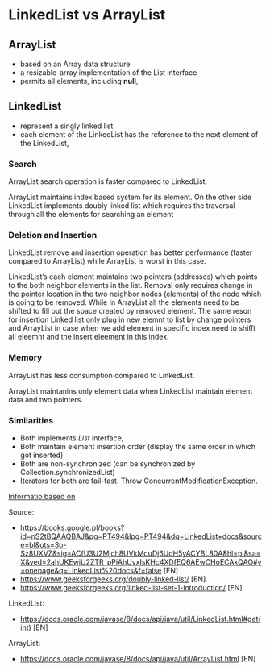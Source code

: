# LinkedList vs ArrayList


## ArrayList
- based on an Array data structure
- a resizable-array implementation of the List interface
- permits all elements, including **null**, 

## LinkedList
-  represent a singly linked list,
-  each element of the LinkedList has the reference to the next element of the LinkedList,


### Search
ArrayList search operation is faster compared to LinkedList. 
 
ArrayList maintains index based system for its element. On the other side LinkedList implements doubly linked list which requires the traversal through all the elements for searching an element


### Deletion and Insertion
LinkedList remove and insertion operation has better performance (faster compared to ArrayList) while ArrayList is worst in this case.

LinkedList’s each element maintains two pointers (addresses) which points to the both neighbor elements in the list. Removal only requires change in the pointer location in the two neighbor nodes (elements) of the node which is going to be removed. While In ArrayList all the elements need to be shifted to fill out the space created by removed element. The same reson for insertion Linked list only plug in new elemnt to list by change pointers and ArrayList in case when we add element in specific index need to shifft all eleemnt and the insert eleement in this index.

### Memory
ArrayList has less consumption compared to LinkedList.

ArrayList maintanins only element data when LinkedList maintain element data and two pointers.

### Similarities
- Both implements *List* interface,
- Both maintain element insertion order (display the same order in which got inserted)
- Both are non-synchronized (can be synchronized by Collection.synchronizedList)
- Iterators for both are fail-fast. Throw  ConcurrentModificationException.

[Informatio based on](https://beginnersbook.com/2013/12/difference-between-arraylist-and-linkedlist-in-java)

Source: 
 - https://books.google.pl/books?id=nS2tBQAAQBAJ&pg=PT494&lpg=PT494&dq=LinkedList+docs&source=bl&ots=3o-Sz8UXVZ&sig=ACfU3U2Mjch8UVkMduDj6UdH5yACYBL80A&hl=pl&sa=X&ved=2ahUKEwiU2ZTR_pPiAhUvxIsKHc4XDfEQ6AEwCHoECAkQAQ#v=onepage&q=LinkedList%20docs&f=false [EN]
 - https://www.geeksforgeeks.org/doubly-linked-list/ [EN]
 - https://www.geeksforgeeks.org/linked-list-set-1-introduction/ [EN]

 LinkedList:
  - https://docs.oracle.com/javase/8/docs/api/java/util/LinkedList.html#get(int) [EN]

 ArrayList:
 - https://docs.oracle.com/javase/8/docs/api/java/util/ArrayList.html [EN]
